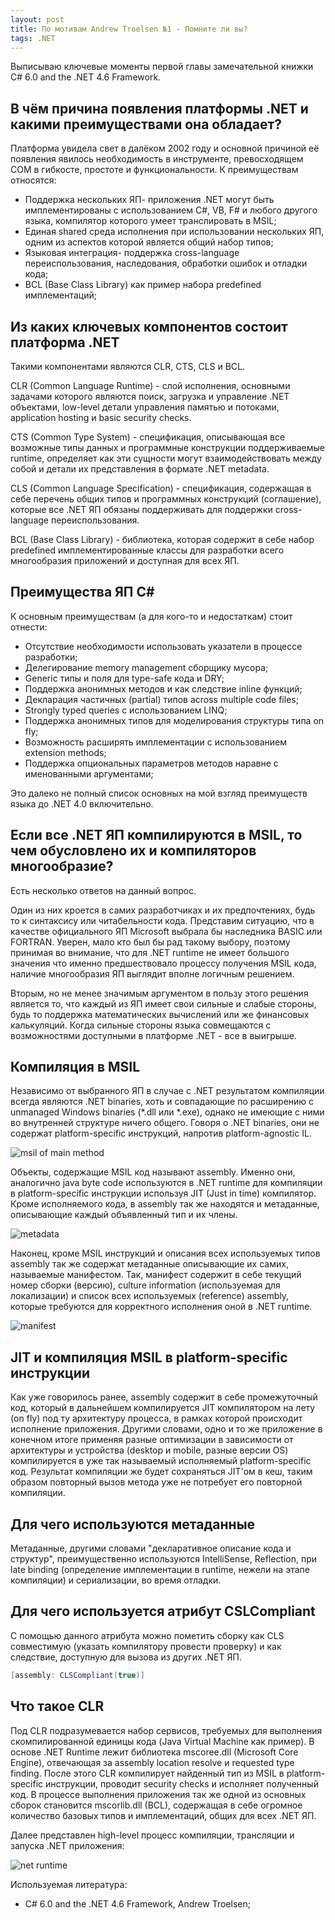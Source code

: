 ```yaml
---
layout: post
title: По мотивам Andrew Troelsen №1 - Помните ли вы?
tags: .NET
---
```


Выписываю ключевые моменты первой главы замечательной книжки C# 6.0 and the .NET 4.6 Framework.

## В чём причина появления платформы .NET и какими преимуществами она обладает?

Платформа увидела свет в далёком 2002 году и основной причиной её появления явилось необходимость в инструменте, превосходящем COM в гибкосте, простоте и функциональности. К преимуществам относятся:

- Поддержка нескольких ЯП- приложения .NET могут быть имплементированы с использованием C#, VB, F# и любого другого языка, компилятор которого умеет транслировать в MSIL;
- Единая shared среда исполнения при использовании нескольких ЯП, одним из аспектов которой является общий набор типов;
- Языковая интеграция- поддержка cross-language переиспользования, наследования, обработки ошибок и отладки кода;
- BCL (Base Class Library) как пример набора predefined имплементаций;

## Из каких ключевых компонентов состоит платформа .NET

Такими компонентами являются CLR, CTS, CLS и BCL.

CLR (Common Language Runtime) - слой исполнения, основными задачами которого являются поиск, загрузка и управление .NET объектами, low-level детали управления памятью и потоками, application hosting и basic security checks.

CTS (Common Type System) - спецификация, описывающая все возможные типы данных и программные конструкции поддерживаемые runtime, определяет как эти сущности могут взаимодействовать между собой и детали их представления в формате .NET metadata.

CLS (Common Language Specification) - спецификация, содержащая в себе перечень общих типов и программных конструкций (соглашение), которые все .NET ЯП обязаны поддерживать для поддержки cross-language переиспользования.

BCL (Base Class Library) - библиотека, которая содержит в себе набор predefined имплементированные классы для разработки всего многообразия приложений и доступная для всех ЯП.

## Преимущества ЯП C#

К основным преимуществам (а для кого-то и недостаткам) стоит отнести:

- Отсутствие необходимости использовать указатели в процессе разработки;
- Делегирование memory management сборщику мусора;
- Generic типы и поля для type-safe кода и DRY;
- Поддержка анонимных методов и как следствие inline функций;
- Декларация частичных (partial) типов across multiple code files; 
- Strongly typed queries с использованием LINQ;
- Поддержка анонимных типов для моделирования структуры типа on fly;
- Возможность расширять имплементации с использованием extension methods;
- Поддержка опциональных параметров методов наравне с именованными аргументами;

Это далеко не полный список основных на мой взгляд преимуществ языка до .NET 4.0 включительно.

## Если все .NET ЯП компилируются в MSIL, то чем обусловлено их и компиляторов многообразие?

Есть несколько ответов на данный вопрос. 

Один из них кроется в самих разработчиках и их предпочтениях, будь то к синтаксису или читабельности кода. Представим ситуацию, что в качестве официального ЯП Microsoft выбрала бы наследника BASIC или FORTRAN. Уверен, мало кто был бы рад такому выбору, поэтому принимая во внимание, что для .NET runtime не имеет большого значения что именно предшествовало процессу получения MSIL кода, наличие многообразия ЯП выглядит вполне логичным решением.

Вторым, но не менее значимым аргументом в пользу этого решения является то, что каждый из ЯП имеет свои сильные и слабые стороны, будь то поддержка математических вычислений или же финансовых калькуляций. Когда сильные стороны языка совмещаются с возможностями доступными в платформе .NET - все в выигрыше.

## Компиляция в MSIL

Независимо от выбранного ЯП в случае с .NET результатом компиляции всегда являются .NET binaries, хоть и совпадающие по расширению с unmanaged Windows binaries (*.dll или *.exe), однако не имеющие с ними во внутренней структуре ничего общего. Говоря о .NET binaries, они не содержат platform-specific инструкций, напротив platform-agnostic IL.

![msil of main method](/images/post/main_msil.png)

Объекты, содержащие MSIL код называют assembly. Именно они, аналогично java byte code используются в .NET runtime для компиляции в platform-specific инструкции используя JIT (Just in time) компилятор. Кроме исполняемого кода, в assembly так же находятся и метаданные, описывающие каждый объявленный тип и их члены.

![metadata](/images/post/metadata.png)

Наконец, кроме MSIL инструкций и описания всех используемых типов assembly так же содержат метаданные описывающие их самих, называемые манифестом. Так, манифест содержит в себе текущий номер сборки (версию), culture information (используемая для локализации) и список всех используемых (reference) assembly, которые требуются для корректного исполнения оной в .NET runtime.

![manifest](/images/post/manifest.png)

## JIT и компиляция MSIL в platform-specific инструкции

Как уже говорилось ранее, assembly содержит в себе промежуточный код, который в дальнейшем компилируется JIT компилятором на лету (on fly) под ту архитектуру процесса, в рамках которой происходит исполнение приложения. Другими словами, одно и то же приложение в конечном итоге применяя разные оптимизации в зависимости от архитектуры и устройства (desktop и mobile, разные версии OS) компилируется в уже так называемый исполняемый platform-specific код. Результат компиляции же будет сохраняться JIT'ом в кеш, таким образом повторный вызов метода уже не потребует его повторной компиляции.

## Для чего используются метаданные

Метаданные, другими словами "декларативное описание кода и структур", преимущественно используются IntelliSense, Reflection, при late binding (определение имплементации в runtime, нежели на этапе компиляции) и сериализации, во время отладки.

## Для чего используется атрибут CSLCompliant

С помощью данного атрибута можно пометить сборку как CLS совместимую (указать компилятору провести проверку) и как следствие, доступную для вызова из других .NET ЯП.

```csharp
[assembly: CLSCompliant(true)]
```

## Что такое CLR

Под CLR подразумевается набор сервисов, требуемых для выполнения скомпилированной единицы кода (Java Virtual Machine как пример). В основе .NET Runtime лежит библиотека mscoree.dll (Microsoft Core Engine), отвечающая за assembly location resolve и requested type finding. После этого CLR компилирует найденный тип из MSIL в platform-specific инструкции, проводит security checks и исполняет полученный код. В процессе выполнения приложения так же одной из основных сборок становится mscorlib.dll (BCL), содержащая в себе огромное количество базовых типов и имплементаций, общих для всех .NET ЯП.

Далее представлен high-level процесс компиляции, трансляции и запуска .NET приложения:

![net runtime](/images/post/net_runtime.png)

Используемая литература:

- C# 6.0 and the .NET 4.6 Framework, Andrew Troelsen;